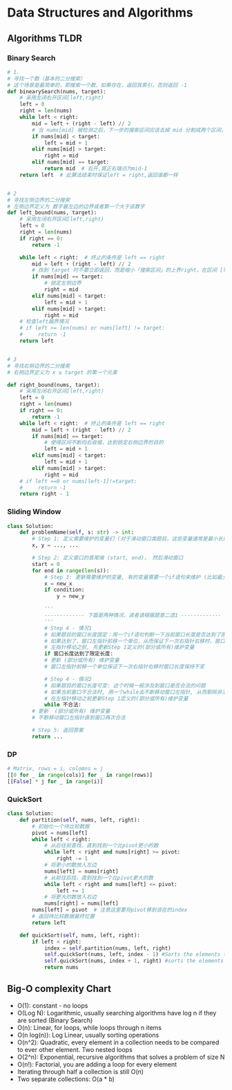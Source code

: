 # Data Structures and Algorithms

## Algorithms TLDR

### Binary Search

```python
# 1.
# 寻找一个数（基本的二分搜索）
# 这个场景是最简单的，即搜索一个数，如果存在，返回其索引，否则返回 -1
def binearySearch(nums, target):
    # 采用左闭右开区间[left,right)
    left = 0
    right = len(nums)
    while left < right:
        mid = left + (right - left) // 2
        # 当 nums[mid] 被检测之后，下一步的搜索区间应该去掉 mid 分割成两个区间，即 [left, mid) 或 [mid + 1, right)
        if nums[mid] < target:
            left = mid + 1
        elif nums[mid] > target:
            right = mid
        elif nums[mid] == target:
            return mid  # 右开,真正右端点为mid-1
    return left  # 此算法结束时保证left = right,返回谁都一样


# 2
# 寻找左侧边界的二分搜索
# 左侧边界定义为 数字最左边的边界或者第一个大于该数字
def left_bound(nums, target):
    # 采用左闭右开区间[left,right)
    left = 0
    right = len(nums)
    if right == 0:
        return -1

    while left < right:  # 终止的条件是 left == right
        mid = left + (right - left) // 2
        # 找到 target 时不要立即返回，而是缩小「搜索区间」的上界right，在区间 [left, mid) 中继续搜索，即不断向左收缩，达到锁定左侧边界的目的
        if nums[mid] == target:
            # 锁定左侧边界
            right = mid
        elif nums[mid] < target:
            left = mid + 1
        elif nums[mid] > target:
            right = mid
    # 检查left越界情况
    # if left >= len(nums) or nums[left] != target:
    #     return -1
    return left


# 3
# 寻找右侧边界的二分搜索
# 右侧边界定义为 x ≥ target 的第一个元素

def right_bound(nums, target):
    # 采用左闭右开区间[left,right)
    left = 0
    right = len(nums)
    if right == 0:
        return -1
    while left < right:  # 终止的条件是 left == right
        mid = left + (right - left) // 2
        if nums[mid] == target:
            # 使得区间不断向右收缩，达到锁定右侧边界的目的
            left = mid + 1
        elif nums[mid] < target:
            left = mid + 1
        elif nums[mid] > target:
            right = mid
    # if left ==0 or nums[left-1]!=target:
    #     return -1
    return right - 1
```

### Sliding Window

```python
class Solution:
    def problemName(self, s: str) -> int:
        # Step 1: 定义需要维护的变量们 (对于滑动窗口类题目，这些变量通常是最小长度，最大长度，或者哈希表)
        x, y = ..., ...

        # Step 2: 定义窗口的首尾端 (start, end)， 然后滑动窗口
        start = 0
        for end in range(len(s)):
            # Step 3: 更新需要维护的变量, 有的变量需要一个if语句来维护 (比如最大最小长度)
            x = new_x
            if condition:
                y = new_y

            '''
            ------------- 下面是两种情况，读者请根据题意二选1 -------------
            '''
            # Step 4 - 情况1
            # 如果题目的窗口长度固定：用一个if语句判断一下当前窗口长度是否达到了限定长度 
            # 如果达到了，窗口左指针前移一个单位，从而保证下一次右指针右移时，窗口长度保持不变, 
            # 左指针移动之前, 先更新Step 1定义的(部分或所有)维护变量 
            if 窗口长度达到了限定长度:
            # 更新 (部分或所有) 维护变量 
            # 窗口左指针前移一个单位保证下一次右指针右移时窗口长度保持不变

            # Step 4 - 情况2
            # 如果题目的窗口长度可变: 这个时候一般涉及到窗口是否合法的问题
            # 如果当前窗口不合法时, 用一个while去不断移动窗口左指针, 从而剔除非法元素直到窗口再次合法
            # 在左指针移动之前更新Step 1定义的(部分或所有)维护变量 
            while 不合法:
        # 更新  (部分或所有) 维护变量 
        # 不断移动窗口左指针直到窗口再次合法

        # Step 5: 返回答案
        return ...
```
### DP
```python
# Matrix, rows = i, colomns = j 
[[0 for _ in range(cols)] for _ in range(rows)]
[[False] * j for _ in range(i)]
```
### QuickSort
```python
class Solution:
    def partition(self, nums, left, right):
        # 初始化一个待比较数据
        pivot = nums[left]
        while left < right:
            # 从后往前查找，直到找到一个比pivot更小的数
            while left < right and nums[right] >= pivot:
                right -= 1
            # 将更小的数放入左边
            nums[left] = nums[right]
            # 从前往后找，直到找到一个比pivot更大的数
            while left < right and nums[left] <= pivot:
                left += 1
            # 将更大的数放入右边
            nums[right] = nums[left]
        nums[left] = pivot  # 注意这里要将pivot移到该在的index
        # 返回待比较数据最终位置
        return left

    def quickSort(self, nums, left, right):
        if left < right:
            index = self.partition(nums, left, right)
            self.quickSort(nums, left, index - 1) #Sorts the elements to the left of pivot
            self.quickSort(nums, index + 1, right) #sorts the elements to the right of pivot
            return nums
```



## Big-O complexity Chart

- O(1): constant - no loops
- O(Log N): Logarithmic, usually searching algorithms have log n if they are sorted (Binary Search)
- O(n): Linear, for loops, while loops through n items
- O(n log(n)): Log Linear, usually sorting operations
- O(n^2): Quadratic, every element in a collection needs to be compared to ever other element. Two nested loops
- O(2^n): Exponential, recursive algorithms that solves a problem of size N
- O(n!): Factorial, you are adding a loop for every element
- Iterating through half a collection is still O(n)
- Two separate collections: O(a * b)

